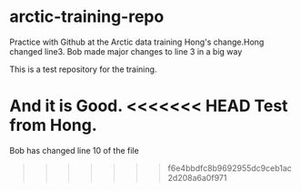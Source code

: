 # arctic-training-repo
Practice with Github at the Arctic data training
Hong's change.Hong changed line3. Bob made major changes to line 3 in a big way

This is a test repository for the training.

And it is **Good**.
<<<<<<< HEAD
Test from Hong.
=======


Bob has changed line 10 of the file
>>>>>>> f6e4bbdfc8b9692955dc9ceb1ac2d208a6a0f971
